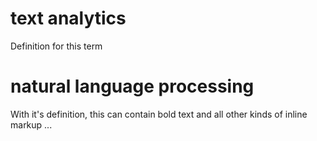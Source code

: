 # text analytics
Definition for this term

# natural language processing
With it's definition, this can contain bold text and all other kinds of inline markup ...